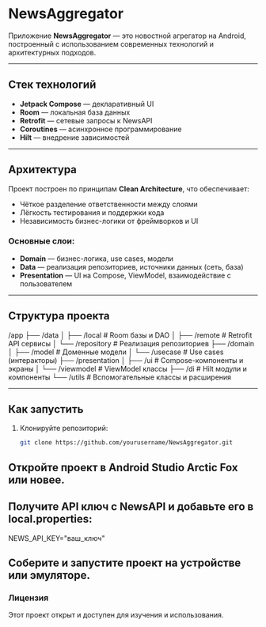 # NewsAggregator

Приложение **NewsAggregator** — это новостной агрегатор на Android, построенный с использованием современных технологий и архитектурных подходов.

---

## Стек технологий

- **Jetpack Compose** — декларативный UI
- **Room** — локальная база данных
- **Retrofit** — сетевые запросы к NewsAPI
- **Coroutines** — асинхронное программирование
- **Hilt** — внедрение зависимостей

---

## Архитектура

Проект построен по принципам **Clean Architecture**, что обеспечивает:

- Чёткое разделение ответственности между слоями
- Лёгкость тестирования и поддержки кода
- Независимость бизнес-логики от фреймворков и UI

### Основные слои:

- **Domain** — бизнес-логика, use cases, модели
- **Data** — реализация репозиториев, источники данных (сеть, база)
- **Presentation** — UI на Compose, ViewModel, взаимодействие с пользователем

---

## Структура проекта
/app
├── /data
│ ├── /local # Room базы и DAO
│ ├── /remote # Retrofit API сервисы
│ └── /repository # Реализация репозиториев
├── /domain
│ ├── /model # Доменные модели
│ └── /usecase # Use cases (интеракторы)
├── /presentation
│ ├── /ui # Compose-компоненты и экраны
│ └── /viewmodel # ViewModel классы
├── /di # Hilt модули и компоненты
└── /utils # Вспомогательные классы и расширения


---

## Как запустить

1. Клонируйте репозиторий:

   ```bash
   git clone https://github.com/yourusername/NewsAggregator.git

## Откройте проект в Android Studio Arctic Fox или новее.

## Получите API ключ с NewsAPI и добавьте его в local.properties:

NEWS_API_KEY="ваш_ключ"
## Соберите и запустите проект на устройстве или эмуляторе.

### Лицензия
Этот проект открыт и доступен для изучения и использования.




